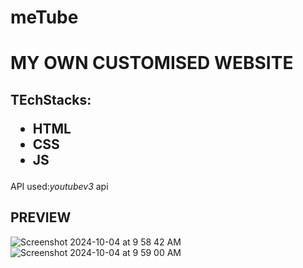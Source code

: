 # meTube
<h1>MY OWN CUSTOMISED WEBSITE</h1>
<h2>
  TEchStacks:<ul>
    <li>HTML</li>
    <li>CSS</li>
    <li>JS</li>
  </ul>
</h2>

<p>API used:<i>youtubev3</i> api</p>

<h2>PREVIEW</h2>

![Screenshot 2024-10-04 at 9 58 42 AM](https://github.com/user-attachments/assets/d9dd85ba-7a8d-466b-909d-8ecf2f3cec0b)
     ![Screenshot 2024-10-04 at 9 59 00 AM](https://github.com/user-attachments/assets/576d7bb6-c7f0-4b99-8ee6-1b2a6a70bd8a) 
